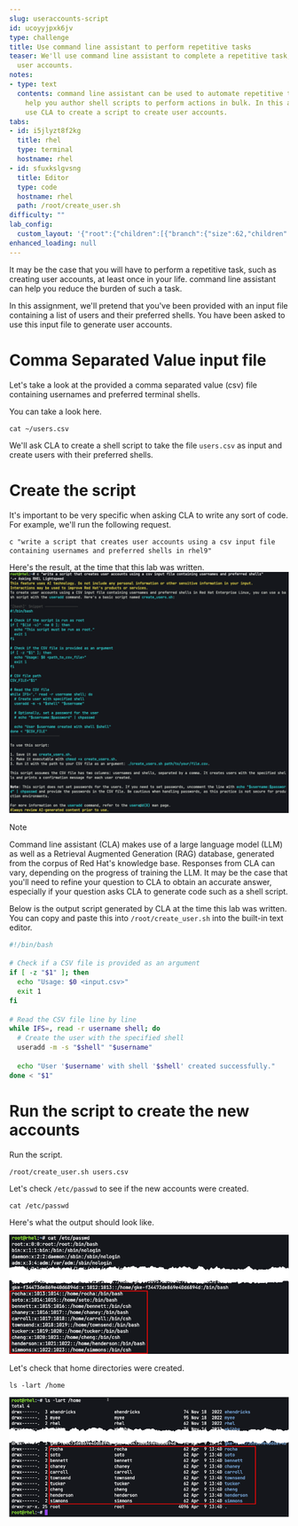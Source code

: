 ```yaml
---
slug: useraccounts-script
id: ucoyyjpxk6jv
type: challenge
title: Use command line assistant to perform repetitive tasks
teaser: We'll use command line assistant to complete a repetitive task, such as creating
  user accounts.
notes:
- type: text
  contents: command line assistant can be used to automate repetitive tasks. CLA can
    help you author shell scripts to perform actions in bulk. In this assignment we'll
    use CLA to create a script to create user accounts.
tabs:
- id: i5jlyzt8f2kg
  title: rhel
  type: terminal
  hostname: rhel
- id: sfuxkslgvsng
  title: Editor
  type: code
  hostname: rhel
  path: /root/create_user.sh
difficulty: ""
lab_config:
  custom_layout: '{"root":{"children":[{"branch":{"size":62,"children":[{"leaf":{"tabs":["i5jlyzt8f2kg"],"activeTabId":"i5jlyzt8f2kg","size":49}},{"leaf":{"tabs":["sfuxkslgvsng"],"activeTabId":"sfuxkslgvsng","size":49}}]}},{"leaf":{"tabs":["assignment"],"activeTabId":"assignment","size":36}}],"orientation":"Horizontal"}}'
enhanced_loading: null
---
```


It may be the case that you will have to perform a repetitive task, such as creating user accounts, at least once in your life. command line assistant can help you reduce the burden of such a task.

In this assignment, we'll pretend that you've been provided with an input file containing a list of users and their preferred shells. You have been asked to use this input file to generate user accounts.

Comma Separated Value input file
===

Let's take a look at the provided a comma separated value (csv) file containing usernames and preferred terminal shells.

You can take a look here.

```bash,run
cat ~/users.csv
```

We'll ask CLA to create a shell script to take the file `users.csv` as input and create users with their preferred shells.

Create the script
===

It's important to be very specific when asking CLA to write any sort of code. For example, we'll run the following request.

```bash,run
c "write a script that creates user accounts using a csv input file containing usernames and preferred shells in rhel9"
```

Here's the result, at the time that this lab was written.
![](../assets/bash_script.png)

> [!NOTE]
> Command line assistant (CLA) makes use of a large language model (LLM) as well as a Retrieval Augmented Generation (RAG) database, generated from the corpus of Red Hat's knowledge base. Responses from CLA can vary, depending on the progress of training the LLM. It may be the case that you'll need to refine your question to CLA to obtain an accurate answer, especially if your question asks CLA to generate code such as a shell script.

Below is the output script generated by CLA at the time this lab was written. You can copy and paste this into `/root/create_user.sh` into the built-in text editor.

```bash
#!/bin/bash

# Check if a CSV file is provided as an argument
if [ -z "$1" ]; then
  echo "Usage: $0 <input.csv>"
  exit 1
fi

# Read the CSV file line by line
while IFS=, read -r username shell; do
  # Create the user with the specified shell
  useradd -m -s "$shell" "$username"

  echo "User '$username' with shell '$shell' created successfully."
done < "$1"
```

Run the script to create the new accounts
===

Run the script.

```bash,run
/root/create_user.sh users.csv
```

Let's check `/etc/passwd` to see if the new accounts were created.

```bash,run
cat /etc/passwd
```

Here's what the output should look like.

![](../assets/user_accounts.png)

Let's check that home directories were created.

```bash,run
ls -lart /home
```

![](../assets/directories.png)
